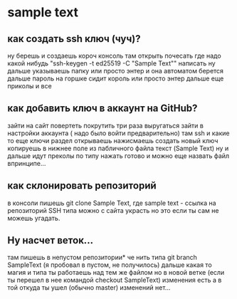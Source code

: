 # sample text

## как создать ssh ключ (чуч)?
ну берешь и создаешь короч консоль там открыть почесать где надо какой нибудь "ssh-keygen -t ed25519 -C "Sample Text"" написать
ну дальше указываешь папку или просто энтер и она автоматом берется дальше пароль на горшке сидит король или просто энтер дальше еще приколы и все

## как добавить ключ в аккаунт на GitHub?
зайти на сайт повертеть покрутить три раза выругаться зайти в настройки аккаунта ( надо было войти предварительно) там ssh и какие то еще ключи раздел открываешь нажисмаешь создать новый ключ копируешь в нижнее поле из пабличного файла текст (Sample Text) ну и дальше идут преколы по типу нажать готово и можно еще назвать файл впринципе...

## как склонировать репозиторий
в консоли пишешь git clone Sample Text, где sample text - ссылка на репозиторий SSH типа можно с сайта украсть но это если ты сам не можешь угадать.

## Ну насчет веток...
там пишешь в непустом репозитории* че нить типа git branch SampleText
(я пробовал в пустом, не получилось)
дальше какая то магия
и типа ты работаешь над тем же файлом но в новой ветке (если ты перешел в нее командой checkout SampleText) изменения есть а в той откуда ты ушел (обычно master) изменений нет...
